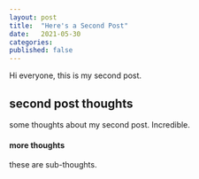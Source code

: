 ```yaml
---
layout: post
title:  "Here's a Second Post"
date:   2021-05-30
categories: 
published: false
---
```


Hi everyone, this is my second post.

## second post thoughts

some thoughts about my second post. Incredible.

#### more thoughts

these are sub-thoughts.